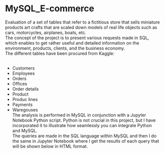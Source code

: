# MySQL_E-commerce

Evaluation of a set of tables that refer to a fictitious store that sells miniature products art crafts that are scaled down models of real life objects such as cars, motorcycles, airplanes, boats, etc.<br>
The concept of the project is to present various requests made in SQL, which enables to get rather useful and detailed information on the environment, products, clients, and the business economy.<br>
The different tables have been procured from Kaggle:<br><br>
- Customers
- Employees
- Orders
- Offices
- Order details
- Product
- Produc lines
- Payments
- Waregouses <br>
The analysis is performed in MySQL in conjunction with a Jupyter Notebook Python script. Python is not crucial in this project, but I have incorporated it to illustrate how seamlessly you can integrate Python and MySQL.<br>
The queries are made in the SQL language within MySQL and then I do the same in Jupyter Notebook where I get the results of each query that will be shown below in HTML format.<br>
